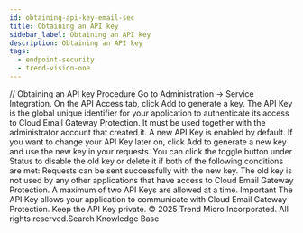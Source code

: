 ```yaml
---
id: obtaining-api-key-email-sec
title: Obtaining an API key
sidebar_label: Obtaining an API key
description: Obtaining an API key
tags:
  - endpoint-security
  - trend-vision-one
---
```


/*<![CDATA[*/ $('#title').html($('meta[name=map-description]').attr('content')); /*]]>*/ Obtaining an API key Procedure Go to Administration → Service Integration. On the API Access tab, click Add to generate a key. The API Key is the global unique identifier for your application to authenticate its access to Cloud Email Gateway Protection. It must be used together with the administrator account that created it. A new API Key is enabled by default. If you want to change your API Key later on, click Add to generate a new key and use the new key in your requests. You can click the toggle button under Status to disable the old key or delete it if both of the following conditions are met: Requests can be sent successfully with the new key. The old key is not used by any other applications that have access to Cloud Email Gateway Protection. A maximum of two API Keys are allowed at a time. Important The API Key allows your application to communicate with Cloud Email Gateway Protection. Keep the API Key private. © 2025 Trend Micro Incorporated. All rights reserved.Search Knowledge Base